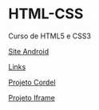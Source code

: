 # HTML-CSS
Curso de HTML5 e CSS3

<a href="https://rafadavesac.github.io/HTML-CSS/M%C3%B3dulo_2/teste-site/index" target='blank'> Site Android</a>

<a href="https://rafadavesac.github.io/HTML-CSS/M%C3%B3dulo_2/3.3.Personalizando%20links"> Links </a>

<a href="https://rafadavesac.github.io/HTML-CSS/Projetos_do_curso/Projeto-Cordel/"> Projeto Cordel </a>

<a href="https://rafadavesac.github.io/HTML-CSS/Projetos_do_curso/Projeto-Iframe/"> Projeto Iframe </a>
